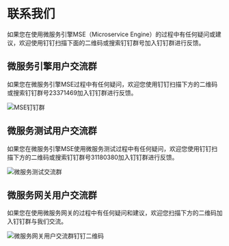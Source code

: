 # 联系我们

如果您在使用微服务引擎MSE（Microservice Engine）的过程中有任何疑问或建议，欢迎使用钉钉扫描下面的二维码或搜索钉钉群号加入钉钉群进行反馈。

## 微服务引擎用户交流群

如果您在微服务引擎MSE过程中有任何疑问，欢迎您使用钉钉扫描下方的二维码或搜索钉钉群号23371469加入钉钉群进行反馈。

![MSE钉钉群](https://static-aliyun-doc.oss-accelerate.aliyuncs.com/assets/img/zh-CN/6764753951/p129527.png)

## 微服务测试用户交流群

如果您在微服务引擎MSE使用微服务测试过程中有任何疑问，欢迎您使用钉钉扫描下方的二维码或搜索钉钉群号31180380加入钉钉群进行反馈。

![微服务测试交流群](https://static-aliyun-doc.oss-accelerate.aliyuncs.com/assets/img/zh-CN/4652805061/p181621.png)

## 微服务网关用户交流群

如果您在使用微服务网关的过程中有任何疑问和建议，欢迎您扫描下方的二维码加入钉钉群与我们交流。

![微服务网关用户交流群钉钉二维码](https://static-aliyun-doc.oss-accelerate.aliyuncs.com/assets/img/zh-CN/2563479061/p208725.png)

